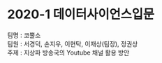 # 2020-1 데이터사이언스입문
팀명 : 코뿔소 <br>
팀원 : 서경덕, 손지우, 이현탁, 이재상(팀장), 정권상 <br>
주제 : 지상파 방송국의 Youtube 채널 활용 방안 <br>
